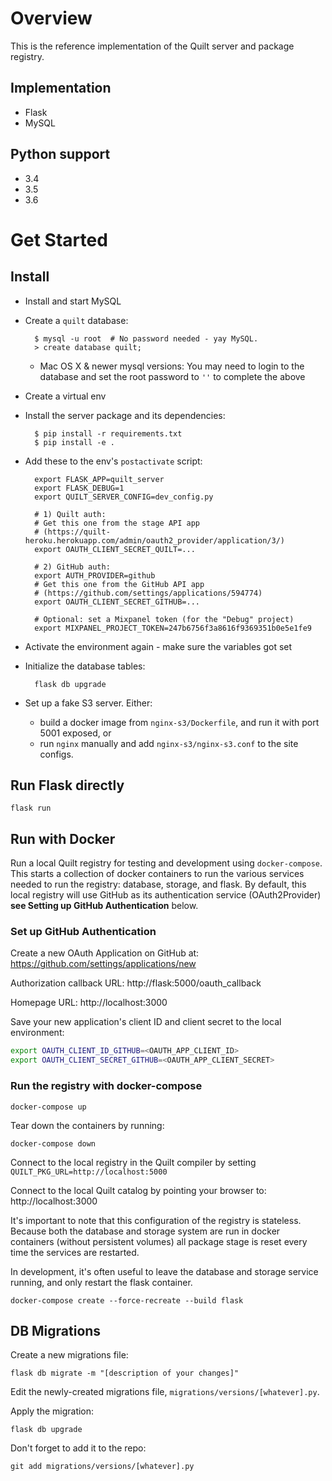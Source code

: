# Overview

This is the reference implementation of the Quilt server and package registry.

## Implementation
* Flask
* MySQL

## Python support
- 3.4
- 3.5
- 3.6

# Get Started
## Install
* Install and start MySQL
* Create a `quilt` database:

        $ mysql -u root  # No password needed - yay MySQL.
        > create database quilt;

  * Mac OS X & newer mysql versions: You may need to login to the database and set the root password to `''` to complete the above

* Create a virtual env
* Install the server package and its dependencies:

        $ pip install -r requirements.txt
        $ pip install -e .

* Add these to the env's `postactivate` script:

        export FLASK_APP=quilt_server
        export FLASK_DEBUG=1
        export QUILT_SERVER_CONFIG=dev_config.py

        # 1) Quilt auth:
        # Get this one from the stage API app
        # (https://quilt-heroku.herokuapp.com/admin/oauth2_provider/application/3/)
        export OAUTH_CLIENT_SECRET_QUILT=...

        # 2) GitHub auth:
        export AUTH_PROVIDER=github
        # Get this one from the GitHub API app
        # (https://github.com/settings/applications/594774)
        export OAUTH_CLIENT_SECRET_GITHUB=...

        # Optional: set a Mixpanel token (for the "Debug" project)
        export MIXPANEL_PROJECT_TOKEN=247b6756f3a8616f9369351b0e5e1fe9

* Activate the environment again - make sure the variables got set
* Initialize the database tables:

        flask db upgrade
* Set up a fake S3 server. Either:
    * build a docker image from `nginx-s3/Dockerfile`, and run it with port 5001 exposed, or
    * run `nginx` manually and add `nginx-s3/nginx-s3.conf` to the site configs.

## Run Flask directly

    flask run

## Run with Docker

Run a local Quilt registry for testing and development using `docker-compose`. This starts a collection of docker containers to run the various services needed to run the registry: database, storage, and flask. By default, this local registry will use GitHub as its authentication service (OAuth2Provider) <b>see Setting up GitHub Authentication</b> below.

### Set up GitHub Authentication
Create a new OAuth Application on GitHub at:
https://github.com/settings/applications/new

Authorization callback URL: 
http://flask:5000/oauth_callback

Homepage URL:
http://localhost:3000

Save your new application's client ID and client secret to the local environment:
```bash
export OAUTH_CLIENT_ID_GITHUB=<OAUTH_APP_CLIENT_ID>
export OAUTH_CLIENT_SECRET_GITHUB=<OAUTH_APP_CLIENT_SECRET>
```

### Run the registry with docker-compose

    docker-compose up

Tear down the containers by running:

    docker-compose down

Connect to the local registry in the Quilt compiler by setting `QUILT_PKG_URL=http://localhost:5000`

Connect to the local Quilt catalog by pointing your browser to: http://localhost:3000

It's important to note that this configuration of the registry is stateless. Because both the database and storage system are run in docker containers (without persistent volumes) all package stage is reset every time the services are restarted.

In development, it's often useful to leave the database and storage service running, and only restart the flask container.

    docker-compose create --force-recreate --build flask



## DB Migrations
Create a new migrations file:

    flask db migrate -m "[description of your changes]"

Edit the newly-created migrations file, `migrations/versions/[whatever].py`.

Apply the migration:

    flask db upgrade

Don't forget to add it to the repo:

    git add migrations/versions/[whatever].py
